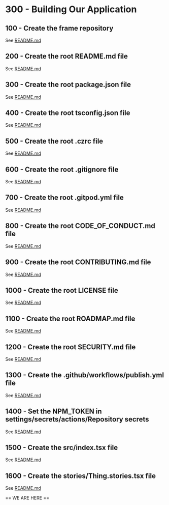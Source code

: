 # 300 - Building Our Application

## 100 - Create the frame repository

See [README.md](./100/README.md)

## 200 - Create the root README.md file

See [README.md](./200/README.md)

## 300 - Create the root package.json file

See [README.md](./300/README.md)

## 400 - Create the root tsconfig.json file

See [README.md](./400/README.md)

## 500 - Create the root .czrc file

See [README.md](./500/README.md)

## 600 - Create the root .gitignore file

See [README.md](./600/README.md)

## 700 - Create the root .gitpod.yml file

See [README.md](./700/README.md)

## 800 - Create the root CODE_OF_CONDUCT.md file

See [README.md](./800/README.md)

## 900 - Create the root CONTRIBUTING.md file

See [README.md](./900/README.md)

## 1000 - Create the root LICENSE file

See [README.md](./1000/README.md)

## 1100 - Create the root ROADMAP.md file

See [README.md](./1100/README.md)

## 1200 - Create the root SECURITY.md file

See [README.md](./1200/README.md)

## 1300 - Create the .github/workflows/publish.yml file

See [README.md](./1300/README.md)

## 1400 - Set the NPM_TOKEN in settings/secrets/actions/Repository secrets

See [README.md](./1400/README.md)

## 1500 - Create the src/index.tsx file

See [README.md](./1500/README.md)

## 1600 - Create the stories/Thing.stories.tsx file

See [README.md](./1600/README.md)

== WE ARE HERE ==
